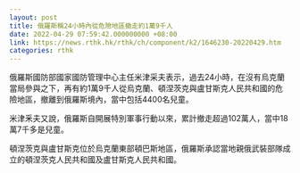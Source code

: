 ```yaml
---
layout: post
title: 俄羅斯稱24小時內從危險地區撤走約1萬9千人
date: 2022-04-29 07:59:42.000000000 +08:00
link: https://news.rthk.hk/rthk/ch/component/k2/1646230-20220429.htm
categories: rthk
---
```


俄羅斯國防部國家國防管理中心主任米津采夫表示，過去24小時，在沒有烏克蘭當局參與之下，再有約1萬9千人從烏克蘭、頓涅茨克與盧甘斯克人民共和國的危險地區，撤離到俄羅斯境內，當中包括4400名兒童。

米津釆夫又說，俄羅斯自開展特別軍事行動以來，累計撤走超過102萬人，當中18萬7千多是兒童。

頓涅茨克與盧甘斯克位於烏克蘭東部頓巴斯地區，俄羅斯承認當地親俄武裝部隊成立的頓涅茨克人民共和國及盧甘斯克人民共和國。
